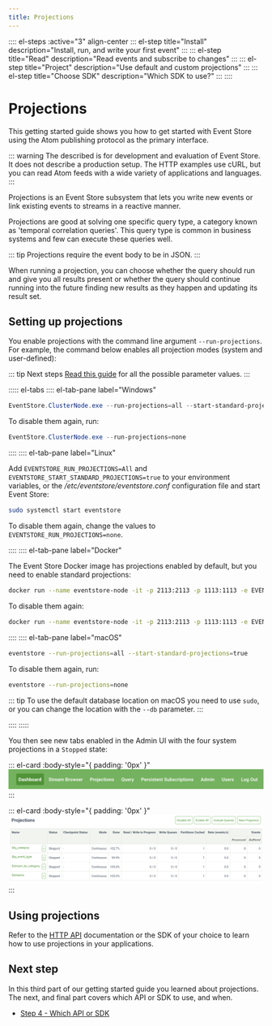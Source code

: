 ```yaml
---
title: Projections
---
```


:::: el-steps :active="3" align-center
::: el-step title="Install" description="Install, run, and write your first event"
:::
::: el-step title="Read" description="Read events and subscribe to changes"
:::
::: el-step title="Project" description="Use default and custom projections"
:::
::: el-step title="Choose SDK" description="Which SDK to use?"
:::
::::

# Projections

This getting started guide shows you how to get started with Event Store using the Atom publishing protocol as the primary interface. 

::: warning
The described is for development and evaluation of Event Store. It does not describe a production setup. The HTTP examples use cURL, but you can read Atom feeds with a wide variety of applications and languages.
:::

Projections is an Event Store subsystem that lets you write new events or link existing events to streams in a reactive manner.

Projections are good at solving one specific query type, a category known as 'temporal correlation queries'. This query type is common in business systems and few can execute these queries well.

::: tip
Projections require the event body to be in JSON.
:::

When running a projection, you can choose whether the query should run and give you all results present or whether the query should continue running into the future finding new results as they happen and updating its result set.

## Setting up projections

You enable projections with the command line argument `--run-projections`. For example, the command below enables all projection modes (system and user-defined):

::: tip Next steps
[Read this guide](../server/command-line-arguments.md#projections-options) for all the possible parameter values.
:::

::::: el-tabs
:::: el-tab-pane label="Windows"

```powershell
EventStore.ClusterNode.exe --run-projections=all --start-standard-projections=true
```

To disable them again, run:

```powershell
EventStore.ClusterNode.exe --run-projections=none
```

::::
:::: el-tab-pane label="Linux"

Add `EVENTSTORE_RUN_PROJECTIONS=All` and `EVENTSTORE_START_STANDARD_PROJECTIONS=true` to your environment variables, or the _/etc/eventstore/eventstore.conf_ configuration file and start Event Store:

```bash
sudo systemctl start eventstore
```

To disable them again, change the values to `EVENTSTORE_RUN_PROJECTIONS=none`.

::::
:::: el-tab-pane label="Docker"

The Event Store Docker image has projections enabled by default, but you need to enable standard projections:

```bash
docker run --name eventstore-node -it -p 2113:2113 -p 1113:1113 -e EVENTSTORE_RUN_PROJECTIONS=All -e EVENTSTORE_START_STANDARD_PROJECTIONS=true eventstore/eventstore
```

To disable them again:

```bash
docker run --name eventstore-node -it -p 2113:2113 -p 1113:1113 -e EVENTSTORE_RUN_PROJECTIONS=None eventstore/eventstore
```

::::
:::: el-tab-pane label="macOS"

```bash
eventstore --run-projections=all --start-standard-projections=true
```

To disable them again, run:

```bash
eventstore --run-projections=none
```

::: tip
To use the default database location on macOS you need to use `sudo`, or you can change the location with the `--db` parameter.
:::

::::
:::::

You then see new tabs enabled in the Admin UI with the four system projections in a `Stopped` state:

::: el-card :body-style="{ padding: '0px' }" 
![Projections tab](../images/projections-menu-item.png)
:::

::: el-card :body-style="{ padding: '0px' }" 
![Projections default state](../images/projections-default.png)
:::

## Using projections

Refer to the [HTTP API](../http-api/projections.md) documentation or the SDK of your choice to learn how to use projections in your applications.

## Next step

In this third part of our getting started guide you learned about projections. The next, and final part covers which API or SDK to use, and when.

-   [Step 4 - Which API or SDK](which-api-sdk.md)

